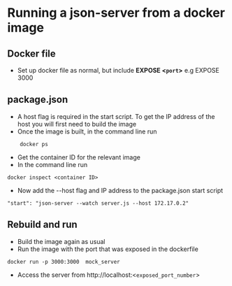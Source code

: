 # Running a json-server from a docker image
## Docker file
* Set up docker file as normal, but include **EXPOSE <`port`>** e.g EXPOSE 3000
## package.json
* A host flag is required in the start script. To get the IP address of the host you will first need to build the image
* Once the image is built, in the command line run
```
    docker ps
```
* Get the container ID for the relevant image
* In the command line run
``` 
docker inspect <container ID>
```
* Now add the --host flag and IP address to the package.json start script
```
"start": "json-server --watch server.js --host 172.17.0.2"
```

## Rebuild and run
* Build the image again as usual
* Run the image with the port that was exposed in the dockerfile
```
docker run -p 3000:3000  mock_server 
```
* Access the server from http://localhost:<`exposed_port_number`>